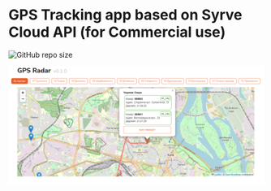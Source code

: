 # GPS Tracking app based on Syrve Cloud API (for Commercial use)

![GitHub repo size](https://img.shields.io/github/repo-size/p-butovets/gps-tracking)

![screenshot](https://github.com/p-butovets/gps-tracking/blob/master/Screenshot.png?raw=true)
